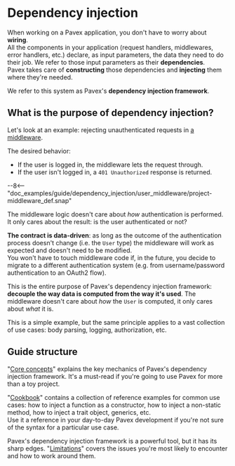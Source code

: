 # Dependency injection

When working on a Pavex application, you don't have to worry about **wiring**.  
All the components in your application (request handlers, middlewares, error handlers, etc.) declare,
as input parameters, the data they need to do their job.
We refer to those input parameters as their **dependencies**.  
Pavex takes care of **constructing** those dependencies and **injecting** them where they're needed.

We refer to this system as Pavex's **dependency injection framework**.

## What is the purpose of dependency injection?

Let's look at an example: rejecting unauthenticated requests in [a middleware](../middleware/index.md).  

The desired behavior:

- If the user is logged in, the middleware lets the request through.  
- If the user isn't logged in, a `401 Unauthorized` response is returned.

--8<-- "doc_examples/guide/dependency_injection/user_middleware/project-middleware_def.snap"

The middleware logic doesn't care about _how_ authentication is performed. It only cares about
the result: is the user authenticated or not?

**The contract is data-driven**: as long as the outcome of the authentication process doesn't change
(i.e. the `User` type) the middleware will work as expected and doesn't need to be modified.  
You won't have to touch middleware code if, in the future,
you decide to migrate to a different authentication system
(e.g. from username/password authentication to an OAuth2 flow).

This is the entire purpose of Pavex's dependency injection framework: **decouple the way data is computed
from the way it's used**.
The middleware doesn't care about _how_ the `User` is computed, it only cares about _what_ it is.

This is a simple example, but the same principle applies to a vast collection of use cases:
body parsing, logging, authorization, etc.

## Guide structure

"[Core concepts](core_concepts/constructors.md)" explains the key mechanics of Pavex's dependency injection framework.
It's a must-read if you're going to use Pavex for more than a toy project.

"[Cookbook](cookbook.md)" contains a collection of reference examples for common use cases: how to 
inject a function as a constructor, how to inject a non-static method, how to inject a trait object, generics, etc.  
Use it a reference in your day-to-day Pavex development if you're not sure of the syntax for a particular use case.

Pavex's dependency injection framework is a powerful tool, but it has its sharp edges.
"[Limitations](limitations.md)" covers the issues you're most likely to encounter and how to work around them.